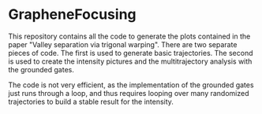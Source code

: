 # GrapheneFocusing

This repository contains all the code to generate the plots 
contained in the paper "Valley separation via trigonal warping". 
There are two separate pieces of code. The first is used to 
generate basic trajectories. The second is used to create the 
intensity pictures and the multitrajectory analysis with the grounded gates. 

The code is not very efficient, as the implementation of the grounded
gates just runs through a loop, and thus requires looping over many 
randomized trajectories to build a stable result for the intensity. 
